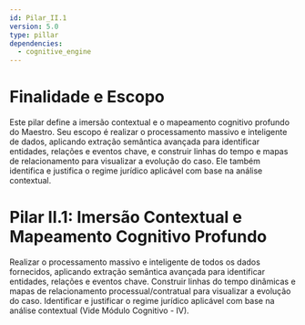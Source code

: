 ```yaml
---
id: Pilar_II.1
version: 5.0
type: pillar
dependencies:
  - cognitive_engine
---
```


# Finalidade e Escopo

Este pilar define a imersão contextual e o mapeamento cognitivo profundo do Maestro. Seu escopo é realizar o processamento massivo e inteligente de dados, aplicando extração semântica avançada para identificar entidades, relações e eventos chave, e construir linhas do tempo e mapas de relacionamento para visualizar a evolução do caso. Ele também identifica e justifica o regime jurídico aplicável com base na análise contextual.

# Pilar II.1: Imersão Contextual e Mapeamento Cognitivo Profundo

Realizar o processamento massivo e inteligente de todos os dados fornecidos, aplicando extração semântica avançada para identificar entidades, relações e eventos chave. Construir linhas do tempo dinâmicas e mapas de relacionamento processual/contratual para visualizar a evolução do caso. Identificar e justificar o regime jurídico aplicável com base na análise contextual (Vide Módulo Cognitivo - IV).

